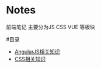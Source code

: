 
# Notes
前端笔记
主要分为JS CSS VUE 等板块


#目录

* [AngularJS相关知识](Angular.js/README.md)
* [CSS相关知识](CSS/README.md)









